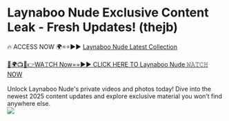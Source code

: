 # Laynaboo Nude Exclusive Content Leak - Fresh Updates! (thejb)

🔥 ACCESS NOW 🌍==►► <a href="https://tinyurl.com/yc657z5k" rel="nofollow">Laynaboo Nude Latest Collection</a>
<br><br>
[🔴🌍📺📱👉WA𝚃CH Now==►► CLICK HERE TO Laynaboo Nude 𝚆𝙰𝚃𝙲𝙷 NOW](https://tinyurl.com/yc657z5k)
<br><br>
Unlock Laynaboo Nude's private videos and photos today! Dive into the newest 2025 content updates and explore exclusive material you won’t find anywhere else.
<br>
<a href="https://tinyurl.com/yc657z5k" rel="nofollow" data-target="animated-image.originalLink"><img src="https://camo.githubusercontent.com/8a4f000d20f83aca3bf7ec5f350d767afa0574a8a352519fd8cfa583a6f93a33/68747470733a2f2f692e696d6775722e636f6d2f644a486b345a712e676966" data-canonical-src="https://i.imgur.com/dJHk4Zq.gif" style="max-width: 100%; display: inline-block;" data-target="animated-image.originalImage"></a>
<br>
